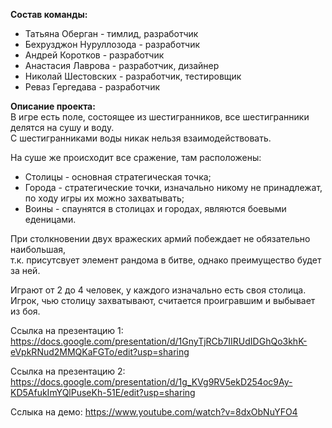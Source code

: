 **Состав команды:**    
*  Татьяна Оберган - тимлид, разработчик  
*  Бехрузджон Нуруллозода - разработчик
*  Андрей Коротков - разработчик  
*  Анастасия Лаврова - разработчик, дизайнер  
*  Николай Шестовских - разработчик, тестировщик   
*  Реваз Гергедава - разработчик
  
  
**Описание проекта:**     
В игре есть поле, состоящее из шестигранников, все шестигранники делятся на сушу и воду.  
С шестигранниками воды никак нельзя взаимодействовать.   

На суше же происходит все сражение, там расположены:  
*  Столицы - основная стратегическая точка;  
*  Города - стратегические точки, изначально никому не принадлежат, по ходу игры их можно захватывать;    
*  Воины - спаунятся в столицах и городах, являются боевыми еденицами.

При столкновении двух вражеских армий побеждает не обязательно наибольшая,  
т.к. присутсвует элемент рандома в битве, однако преимущество будет за ней.  

Играют от 2 до 4 человек, у каждого изначально есть своя столица.  
Игрок, чью столицу захватывают, считается проигравшим и выбывает из боя.   

Ссылка на презентацию 1: https://docs.google.com/presentation/d/1GnyTjRCb7IIRUdIDGhQo3khK-eVpkRNud2MMQKaFGTo/edit?usp=sharing  

Ссылка на презентацию 2: https://docs.google.com/presentation/d/1g_KVg9RV5ekD254oc9Ay-KD5AfukImYQlPuseKh-51E/edit?usp=sharing  

Сслыка на демо: https://www.youtube.com/watch?v=8dxObNuYFO4
  